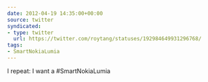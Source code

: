 ```yaml
---
date: 2012-04-19 14:35:00+00:00
source: twitter
syndicated:
- type: twitter
  url: https://twitter.com/roytang/statuses/192984649931296768/
tags:
- SmartNokiaLumia
---
```


I repeat: I want a #SmartNokiaLumia